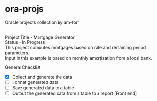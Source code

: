 # ora-projs<br/>
Oracle projects collection by am-torr<br/><br/>

Project Title - Mortgage Generator<br/>
Status - In Progress<br/>
This project computes mortgages based on rate and remaining period parameters.<br/>
Input in this example is based on monthly amortization from a local bank.<br/>

General Checklist</br>
- [X] Collect and generate the data</br>
- [ ] Format generated data</br>
- [ ] Save generated data to a table</br>
- [ ] Output the generated data from a table to a report [Front end]</br>
